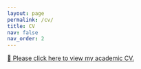 ```yaml
---
layout: page
permalink: /cv/
title: CV
nav: false
nav_order: 2
---
```


[📄 Please click here to view my academic CV.](/assets/pdf/Ozgur_Aksoy_CV_website.pdf)
